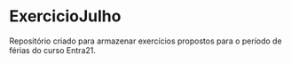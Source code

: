 # ExercicioJulho
Repositório criado para armazenar exercícios propostos para o período de férias do curso Entra21.

